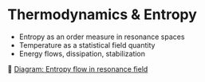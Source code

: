 # Thermodynamics & Entropy

- Entropy as an order measure in resonance spaces
- Temperature as a statistical field quantity
- Energy flows, dissipation, stabilization

📎 [Diagram: Entropy flow in resonance field]()
